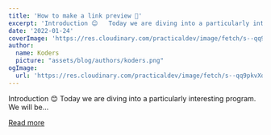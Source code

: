 ```yaml
---
title: 'How to make a link preview 🤩'
excerpt: 'Introduction 😊   Today we are diving into a particularly interesting program. We will be...'
date: '2022-01-24'
coverImage: 'https://res.cloudinary.com/practicaldev/image/fetch/s--qq9pkvXd--/c_imagga_scale,f_auto,fl_progressive,h_420,q_auto,w_1000/https://dev-to-uploads.s3.amazonaws.com/uploads/articles/468hrrabj2a0g15p0lz3.jpg'
author:
  name: Koders
  picture: "assets/blog/authors/koders.png"
ogImage:
  url: 'https://res.cloudinary.com/practicaldev/image/fetch/s--qq9pkvXd--/c_imagga_scale,f_auto,fl_progressive,h_420,q_auto,w_1000/https://dev-to-uploads.s3.amazonaws.com/uploads/articles/468hrrabj2a0g15p0lz3.jpg'
---
```


Introduction 😊   Today we are diving into a particularly interesting program. We will be...

[Read more](https://dev.to/yokwejuste/how-to-make-a-link-preview-2fnf)
